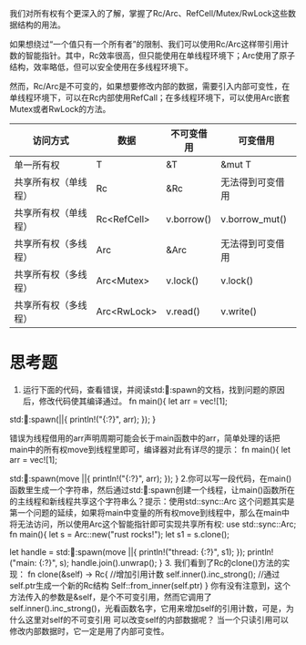 我们对所有权有个更深入的了解，掌握了Rc/Arc、RefCell/Mutex/RwLock这些数据结构的用法。

如果想绕过“一个值只有一个所有者”的限制、我们可以使用Rc/Arc这样带引用计数的智能指针。其中，Rc效率很高，但只能使用在单线程环境下；Arc使用了原子结构，效率略低，但可以安全使用在多线程环境下。

然而，Rc/Arc是不可变的，如果想要修改内部的数据，需要引入内部可变性，在单线程环境下，可以在Rc内部使用RefCall；在多线程环境下，可以使用Arc嵌套Mutex或者RwLock的方法。



| 访问方式             | 数据           | 不可变借用 | 可变借用         |
| -------------------- | -------------- | ---------- | ---------------- |
| 单一所有权           | T              | &T         | &mut T           |
| 共享所有权（单线程） | Rc<T>          | &Rc<T>     | 无法得到可变借用 |
| 共享所有权（单线程） | Rc<RefCell<T>> | v.borrow() | v.borrow_mut()   |
| 共享所有权（多线程） | Arc<T>         | &Arc<T>    | 无法得到可变借用 |
| 共享所有权（多线程） | Arc<Mutex<T>>  | v.lock()   | v.lock()         |
| 共享所有权（多线程） | Arc<RwLock<T>> | v.read()   | v.write()        |


  # 思考题
  1. 运行下面的代码，查看错误，并阅读std::thread::spawn的文档，找到问题的原因后，修改代码使其编译通过。
fn main(){
  let arr = vec![1];
  
  std::thread::spawn(||{
    println!("{:?}", arr);
  });
}
  
  错误为线程借用的arr声明周期可能会长于main函数中的arr，简单处理的话把main中的所有权move到线程里即可，编译器对此有详尽的提示：
fn main(){
  let arr = vec![1];
  
  std::thread::spawn(move ||{
    println!("{:?}", arr);
  });
}
  2.你可以写一段代码，在main()函数里生成一个字符串，然后通过std::thread::spawn创建一个线程，让main()函数所在的主线程和新线程共享这个字符串么？提示：使用std::sync::Arc
  这个问题其实是第一个问题的延续，如果将main中变量的所有权move到线程中，那么在main中将无法访问，所以使用Arc这个智能指针即可实现共享所有权:
  use std::sync::Arc;
fn main(){
  let s = Arc::new("rust rocks!");
  let s1 = s.clone();
  
  let handle = std::thread::spawn(move ||{
    println!("thread: {:?}", s1);
  });
  println!("main: {:?}", s);
  handle.join().unwrap();
}
  3. 我们看到了Rc的clone()方法的实现：
fn clone(&self) -> Rc<T>{
  //增加引用计数
  self.inner().inc_strong();
  //通过self.ptr生成一个新的Rc结构
  Self::from_inner(self.ptr)
}
  你有没有注意到，这个方法传入的参数是&self，是个不可变引用，然而它调用了self.inner().inc_strong()，光看函数名字，它用来增加self的引用计数，可是，为什么这里对self的不可变引用
  可以改变self的内部数据呢？
  当一个只读引用可以修改内部数据时，它一定是用了内部可变性。

